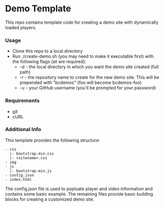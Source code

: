 # Demo Template
This repo contains template code for creating a demo site with dynamically loaded players.

### Usage
* Clone this repo to a local directory
* Run ./create-demo.sh (you may need to make it executable first) with the following flags (all are required):
  * -d - the local directory in which you want the demo site created (full path)
  * -r - the repository name to create for the new demo site. This will be prepended with "bcdemos" (foo will become
  bcdemos-foo)
  * -u - your GitHub username (you'll be prompted for your password)

### Requirements
* git
* cURL

### Additional Info
This template provides the following structure: 

```
- css
  |- bootstrap.min.css
  |- <sitename>.css
- img
- js
  |- bootstrap.min.js
- config.json
- index.html
```

The config.json file is used to popluate player and video information and contains some basic example. The remaining files
provide basic building blocks for creating a customized demo site.